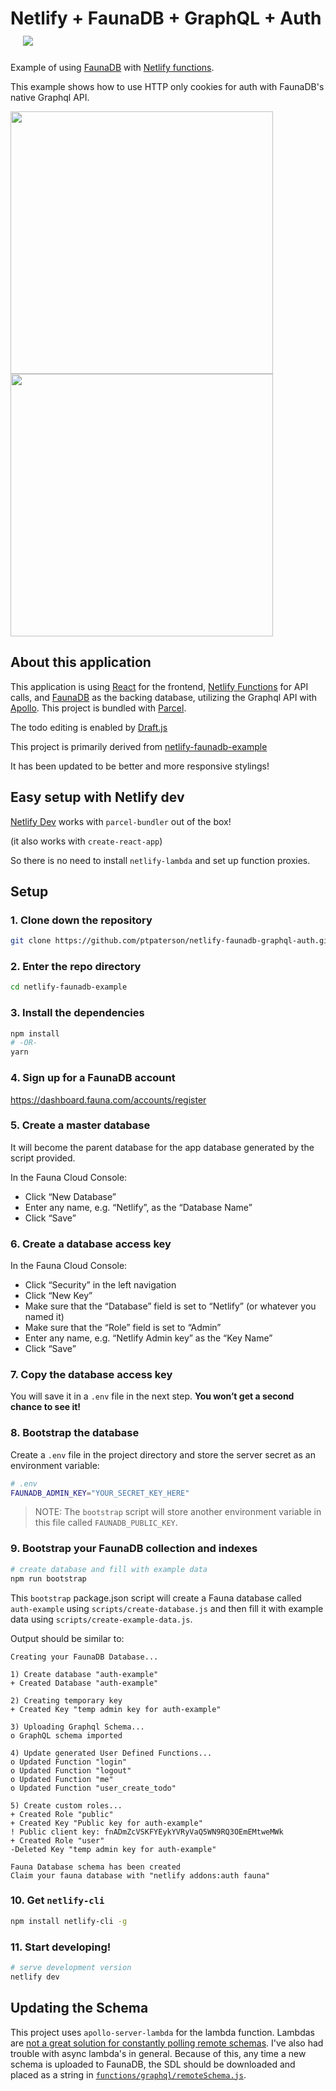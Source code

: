 # Netlify + FaunaDB + GraphQL + Auth &nbsp;&nbsp;&nbsp;<a href="https://app.netlify.com/start/deploy?repository=https://github.com/ptpaterson/netlify-faunadb-graphql-auth"><img src="https://www.netlify.com/img/deploy/button.svg"></a>

Example of using [FaunaDB](https://fauna.com/) with [Netlify functions](https://www.netlify.com/docs/functions/).

This example shows how to use HTTP only cookies for auth with FaunaDB's native Graphql API.

<img src="https://user-images.githubusercontent.com/7998974/78754740-02363500-7946-11ea-915d-15ce81499480.PNG" width="420">  <img src="https://user-images.githubusercontent.com/7998974/78755012-7244bb00-7946-11ea-9b18-08735b4d61a8.PNG" width="420">

## About this application

This application is using [React](https://reactjs.org/) for the frontend, [Netlify Functions](https://www.netlify.com/docs/functions/) for API calls, and [FaunaDB](https://fauna.com/) as the backing database, utilizing the Graphql API with [Apollo](https://www.apollographql.com/docs/apollo-server/deployment/lambda/). This project is bundled with [Parcel](https://parceljs.org/).

The todo editing is enabled by [Draft.js](https://draftjs.org/)

This project is primarily derived from [netlify-faunadb-example](https://github.com/netlify/netlify-faunadb-example)

It has been updated to be better and more responsive stylings!

## Easy setup with Netlify dev

[Netlify Dev](https://www.netlify.com/products/dev/) works with `parcel-bundler` out of the box!

(it also works with `create-react-app`)

So there is no need to install `netlify-lambda` and set up function proxies.

## Setup

### 1. Clone down the repository

```bash
git clone https://github.com/ptpaterson/netlify-faunadb-graphql-auth.git
```

### 2. Enter the repo directory

```bash
cd netlify-faunadb-example
```

### 3. Install the dependencies

```bash
npm install
# -OR-
yarn
```

### 4. Sign up for a FaunaDB account

  https://dashboard.fauna.com/accounts/register

### 5. Create a master database

It will become the parent database for the app database generated by the script provided.

In the Fauna Cloud Console:

  - Click “New Database”
  - Enter any name, e.g. “Netlify”, as the “Database Name”
  - Click “Save”

### 6. Create a database access key

In the Fauna Cloud Console:

  - Click “Security” in the left navigation
  - Click “New Key”
  - Make sure that the “Database” field is set to “Netlify” (or whatever you named it)
  - Make sure that the “Role” field is set to “Admin”
  - Enter any name, e.g. “Netlify Admin key” as the “Key Name”
  - Click “Save”

### 7. Copy the database access key

You will save it in a `.env` file in the next step. **You won’t get a second chance to see it!**

### 8. Bootstrap the database

Create a `.env` file in the project directory and store the server secret as
an environment variable:

```bash
# .env
FAUNADB_ADMIN_KEY="YOUR_SECRET_KEY_HERE"
```

> NOTE: The `bootstrap` script will store another environment variable in this
> file called `FAUNADB_PUBLIC_KEY`.

### 9. Bootstrap your FaunaDB collection and indexes

```bash
# create database and fill with example data
npm run bootstrap
```

This `bootstrap` package.json script will create a Fauna database called
`auth-example` using `scripts/create-database.js` and then fill it with
example data using `scripts/create-example-data.js`.

Output should be similar to:

```
Creating your FaunaDB Database...

1) Create database "auth-example"
+ Created Database "auth-example"

2) Creating temporary key
+ Created Key "temp admin key for auth-example"

3) Uploading Graphql Schema...
o GraphQL schema imported

4) Update generated User Defined Functions...
o Updated Function "login"
o Updated Function "logout"
o Updated Function "me"
o Updated Function "user_create_todo"

5) Create custom roles...
+ Created Role "public"
+ Created Key "Public key for auth-example"
! Public client key: fnADmZcVSKFYEykYVRyVaQ5WN9RQ3OEmEMtweMWk
+ Created Role "user"
-Deleted Key "temp admin key for auth-example"

Fauna Database schema has been created
Claim your fauna database with "netlify addons:auth fauna"
```

### 10. Get `netlify-cli`

```bash
npm install netlify-cli -g
```

### 11. Start developing!

```bash
# serve development version
netlify dev
```

## Updating the Schema

This project uses `apollo-server-lambda` for the lambda function. Lambdas are [not a great solution for constantly polling remote schemas](https://github.com/apollographql/apollo-server/issues/3190). I've also had trouble with async lambda's in general.  Because of this, any time a new schema is uploaded to FaunaDB, the SDL should be downloaded and placed as a string in [`functions/graphql/remoteSchema.js`](https://github.com/ptpaterson/netlify-faunadb-graphql-auth/blob/master/functions/graphql/remoteSchema.js).
